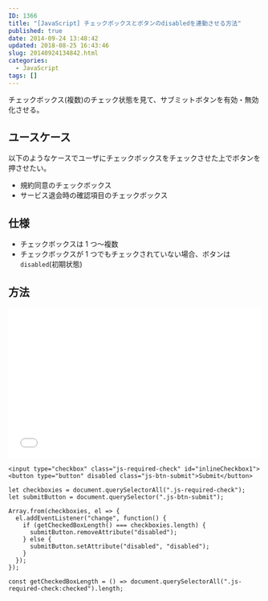 ```yaml
---
ID: 1366
title: "[JavaScript] チェックボックスとボタンのdisabledを連動させる方法"
published: true
date: 2014-09-24 13:48:42
updated: 2018-08-25 16:43:46
slug: 20140924134842.html
categories:
  - JavaScript
tags: []
---
```


チェックボックス(複数)のチェック状態を見て、サブミットボタンを有効・無効化させる。

<!--more-->

## ユースケース

以下のようなケースでユーザにチェックボックスをチェックさせた上でボタンを押させたい。

- 規約同意のチェックボックス
- サービス退会時の確認項目のチェックボックス

## 仕様

- チェックボックスは 1 つ〜複数
- チェックボックスが 1 つでもチェックされていない場合、ボタンは`disabled`(初期状態)

## 方法

<iframe height='300' scrolling='no' title='Linkage of checkbox and submit button' src='//codepen.io/hiro0218/embed/yxeVvy/?height=317&theme-id=light&default-tab=result&embed-version=2' frameborder='no' allowtransparency='true' allowfullscreen='true' style='width: 100%;'>See the Pen <a href='https://codepen.io/hiro0218/pen/yxeVvy/'>Linkage of checkbox and submit button</a> by hiro (<a href='https://codepen.io/hiro0218'>@hiro0218</a>) on <a href='https://codepen.io'>CodePen</a>.
</iframe>

```language-html
<input type="checkbox" class="js-required-check" id="inlineCheckbox1">
<button type="button" disabled class="js-btn-submit">Submit</button>
```

```language-js
let checkboxies = document.querySelectorAll(".js-required-check");
let submitButton = document.querySelector(".js-btn-submit");

Array.from(checkboxies, el => {
  el.addEventListener("change", function() {
    if (getCheckedBoxLength() === checkboxies.length) {
      submitButton.removeAttribute("disabled");
    } else {
      submitButton.setAttribute("disabled", "disabled");
    }
  });
});

const getCheckedBoxLength = () => document.querySelectorAll(".js-required-check:checked").length;
```

